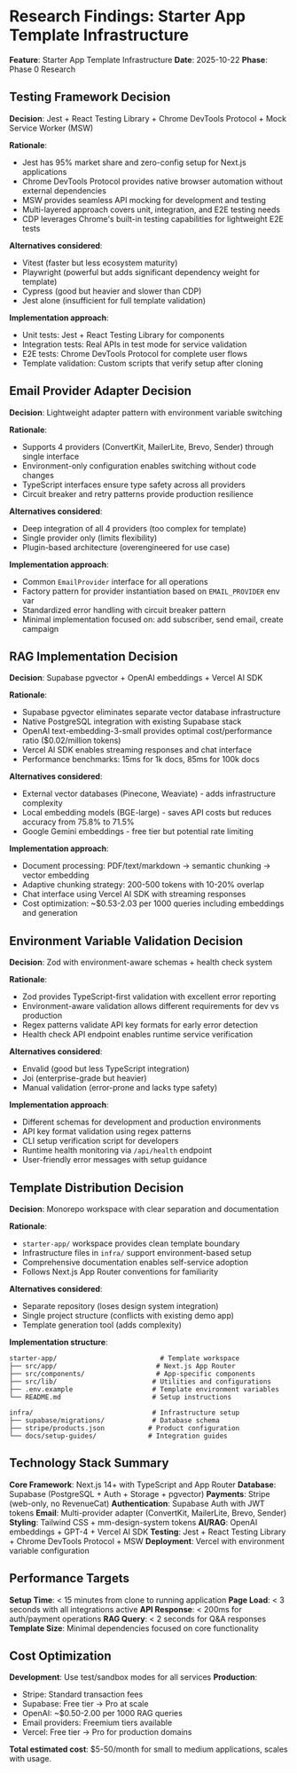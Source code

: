 # Research Findings: Starter App Template Infrastructure

**Feature**: Starter App Template Infrastructure
**Date**: 2025-10-22
**Phase**: Phase 0 Research

## Testing Framework Decision

**Decision**: Jest + React Testing Library + Chrome DevTools Protocol + Mock Service Worker (MSW)

**Rationale**:
- Jest has 95% market share and zero-config setup for Next.js applications
- Chrome DevTools Protocol provides native browser automation without external dependencies
- MSW provides seamless API mocking for development and testing
- Multi-layered approach covers unit, integration, and E2E testing needs
- CDP leverages Chrome's built-in testing capabilities for lightweight E2E tests

**Alternatives considered**:
- Vitest (faster but less ecosystem maturity)
- Playwright (powerful but adds significant dependency weight for template)
- Cypress (good but heavier and slower than CDP)
- Jest alone (insufficient for full template validation)

**Implementation approach**:
- Unit tests: Jest + React Testing Library for components
- Integration tests: Real APIs in test mode for service validation
- E2E tests: Chrome DevTools Protocol for complete user flows
- Template validation: Custom scripts that verify setup after cloning

## Email Provider Adapter Decision

**Decision**: Lightweight adapter pattern with environment variable switching

**Rationale**:
- Supports 4 providers (ConvertKit, MailerLite, Brevo, Sender) through single interface
- Environment-only configuration enables switching without code changes
- TypeScript interfaces ensure type safety across all providers
- Circuit breaker and retry patterns provide production resilience

**Alternatives considered**:
- Deep integration of all 4 providers (too complex for template)
- Single provider only (limits flexibility)
- Plugin-based architecture (overengineered for use case)

**Implementation approach**:
- Common `EmailProvider` interface for all operations
- Factory pattern for provider instantiation based on `EMAIL_PROVIDER` env var
- Standardized error handling with circuit breaker pattern
- Minimal implementation focused on: add subscriber, send email, create campaign

## RAG Implementation Decision

**Decision**: Supabase pgvector + OpenAI embeddings + Vercel AI SDK

**Rationale**:
- Supabase pgvector eliminates separate vector database infrastructure
- Native PostgreSQL integration with existing Supabase stack
- OpenAI text-embedding-3-small provides optimal cost/performance ratio ($0.02/million tokens)
- Vercel AI SDK enables streaming responses and chat interface
- Performance benchmarks: 15ms for 1k docs, 85ms for 100k docs

**Alternatives considered**:
- External vector databases (Pinecone, Weaviate) - adds infrastructure complexity
- Local embedding models (BGE-large) - saves API costs but reduces accuracy from 75.8% to 71.5%
- Google Gemini embeddings - free tier but potential rate limiting

**Implementation approach**:
- Document processing: PDF/text/markdown → semantic chunking → vector embedding
- Adaptive chunking strategy: 200-500 tokens with 10-20% overlap
- Chat interface using Vercel AI SDK with streaming responses
- Cost optimization: ~$0.53-2.03 per 1000 queries including embeddings and generation

## Environment Variable Validation Decision

**Decision**: Zod with environment-aware schemas + health check system

**Rationale**:
- Zod provides TypeScript-first validation with excellent error reporting
- Environment-aware validation allows different requirements for dev vs production
- Regex patterns validate API key formats for early error detection
- Health check API endpoint enables runtime service verification

**Alternatives considered**:
- Envalid (good but less TypeScript integration)
- Joi (enterprise-grade but heavier)
- Manual validation (error-prone and lacks type safety)

**Implementation approach**:
- Different schemas for development and production environments
- API key format validation using regex patterns
- CLI setup verification script for developers
- Runtime health monitoring via `/api/health` endpoint
- User-friendly error messages with setup guidance

## Template Distribution Decision

**Decision**: Monorepo workspace with clear separation and documentation

**Rationale**:
- `starter-app/` workspace provides clean template boundary
- Infrastructure files in `infra/` support environment-based setup
- Comprehensive documentation enables self-service adoption
- Follows Next.js App Router conventions for familiarity

**Alternatives considered**:
- Separate repository (loses design system integration)
- Single project structure (conflicts with existing demo app)
- Template generation tool (adds complexity)

**Implementation structure**:
```
starter-app/                          # Template workspace
├── src/app/                         # Next.js App Router
├── src/components/                  # App-specific components
├── src/lib/                        # Utilities and configurations
├── .env.example                    # Template environment variables
└── README.md                       # Setup instructions

infra/                              # Infrastructure setup
├── supabase/migrations/            # Database schema
├── stripe/products.json           # Product configuration
└── docs/setup-guides/             # Integration guides
```

## Technology Stack Summary

**Core Framework**: Next.js 14+ with TypeScript and App Router
**Database**: Supabase (PostgreSQL + Auth + Storage + pgvector)
**Payments**: Stripe (web-only, no RevenueCat)
**Authentication**: Supabase Auth with JWT tokens
**Email**: Multi-provider adapter (ConvertKit, MailerLite, Brevo, Sender)
**Styling**: Tailwind CSS + mm-design-system tokens
**AI/RAG**: OpenAI embeddings + GPT-4 + Vercel AI SDK
**Testing**: Jest + React Testing Library + Chrome DevTools Protocol + MSW
**Deployment**: Vercel with environment variable configuration

## Performance Targets

**Setup Time**: < 15 minutes from clone to running application
**Page Load**: < 3 seconds with all integrations active
**API Response**: < 200ms for auth/payment operations
**RAG Query**: < 2 seconds for Q&A responses
**Template Size**: Minimal dependencies focused on core functionality

## Cost Optimization

**Development**: Use test/sandbox modes for all services
**Production**:
- Stripe: Standard transaction fees
- Supabase: Free tier → Pro at scale
- OpenAI: ~$0.50-2.00 per 1000 RAG queries
- Email providers: Freemium tiers available
- Vercel: Free tier → Pro for production domains

**Total estimated cost**: $5-50/month for small to medium applications, scales with usage.